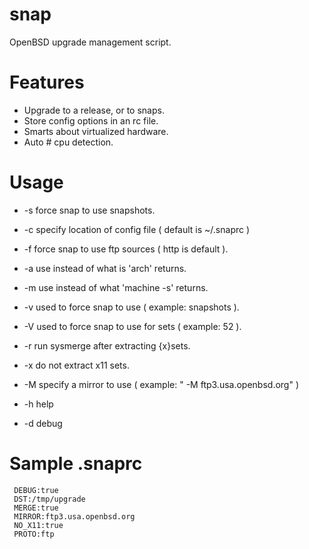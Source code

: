 snap
====
OpenBSD upgrade management script. 

Features
========
* Upgrade to a release, or to snaps.
* Store config options in an rc file.
* Smarts about virtualized hardware.
* Auto # cpu detection.

Usage
=====

*  -s force snap to use snapshots.
*  -c specify location of config file ( default is ~/.snaprc )
*  -f force snap to use ftp sources ( http is default ).
*  -a <arch> use <arch> instead of what is 'arch' returns.
*  -m <machine> use <machine> instead of what 'machine -s' returns.
*  -v <version> used to force snap to use <version> ( example: snapshots ).
*  -V <setversion> used to force snap to use <setversion> for sets ( example: 52 ).
*  -r run sysmerge after extracting {x}sets.
*  -x do not extract x11 sets.
*  -M specify a mirror to use ( example: " -M ftp3.usa.openbsd.org" )

*  -h help

*  -d debug

Sample .snaprc
==============

```
 DEBUG:true
 DST:/tmp/upgrade
 MERGE:true
 MIRROR:ftp3.usa.openbsd.org
 NO_X11:true
 PROTO:ftp
```

